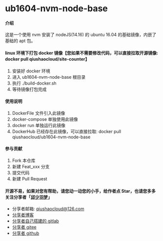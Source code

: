 # ub1604-nvm-node-base


#### 介绍
这是一个使用 nvm 安装了 nodeJS(14.16) 的 ubuntu 16.04 的基础镜像，内嵌了基础的 apt 包。


#### linux 环境下打包 docker 镜像【您如果不需要修改代码，可以直接拉取开源镜像: docker pull qiushaocloud/site-counter】
1. 安装好 docker 环境
2. 进入 ub1604-nvm-node-base 根目录
3. 执行 ./build-docker.sh
4. 等待镜像打包完成


#### 使用说明

1.  DockerFile 文件引入此镜像
2.  docker-compose 单独使用此镜像
3.  docker run 单独运行此镜像
4.  DockerHub 已经存在此镜像，可以直接拉取: docker pull qiushaocloud/ub1604-nvm-node-base


#### 参与贡献

1.  Fork 本仓库
2.  新建 Feat_xxx 分支
3.  提交代码
4.  新建 Pull Request


#### 开源不易，如果对您有帮助，请您动一动您的小手，给作者点 Star，也请您多多关注分享者「[邱少羽梦](https://www.qiushaocloud.top)」

* 分享者邮箱: [qiushaocloud@126.com](mailto:qiushaocloud@126.com)
* [分享者博客](https://www.qiushaocloud.top)
* [分享者自己搭建的 gitlab](https://www.qiushaocloud.top/gitlab/qiushaocloud) 
* [分享者 gitee](https://gitee.com/qiushaocloud/dashboard/projects) 
* [分享者 github](https://github.com/qiushaocloud?tab=repositories) 
